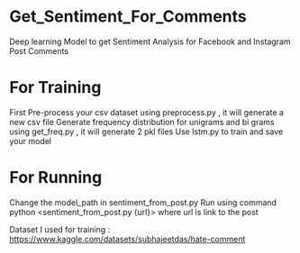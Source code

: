 # Get_Sentiment_For_Comments
Deep learning Model to get Sentiment Analysis for Facebook and Instagram Post Comments
# For Training
First Pre-process your csv dataset using preprocess.py , it will generate a new csv file
Generate frequency distribution for unigrams and bi grams using get_freq.py , it will generate 2 pkl files 
Use lstm.py to train and save your model 
# For Running 
Change the model_path in sentiment_from_post.py
Run using command python <sentiment_from_post.py {url}> where url is link to the post 


Dataset I used for training : https://www.kaggle.com/datasets/subhajeetdas/hate-comment

